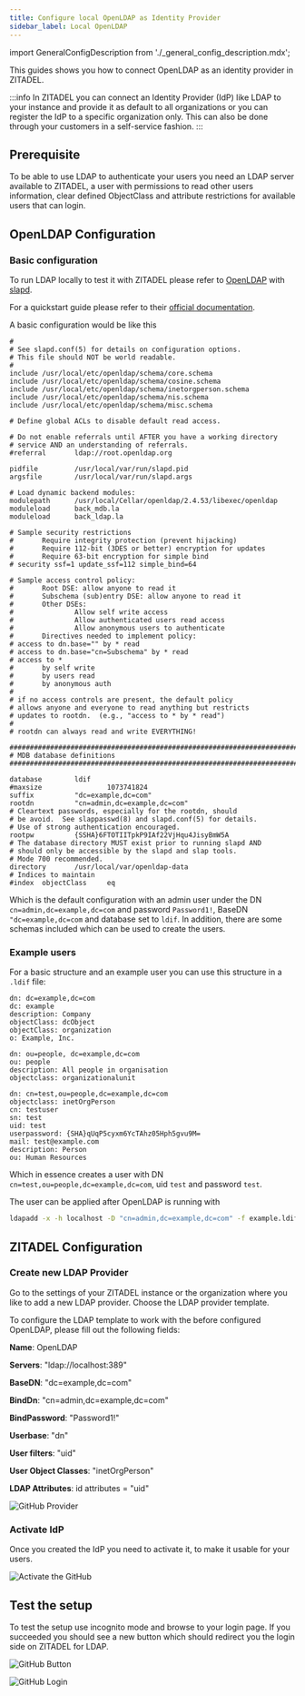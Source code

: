 ```yaml
---
title: Configure local OpenLDAP as Identity Provider
sidebar_label: Local OpenLDAP
---
```


import GeneralConfigDescription from './_general_config_description.mdx';

This guides shows you how to connect OpenLDAP as an identity provider in ZITADEL.

:::info
In ZITADEL you can connect an Identity Provider (IdP) like LDAP to your instance and provide it as default to all organizations or you can register the IdP to a specific organization only. This can also be done through your customers in a self-service fashion.
:::

## Prerequisite

To be able to use LDAP to authenticate your users you need an LDAP server available to ZITADEL, a user with permissions to read other users information, clear defined ObjectClass and attribute restrictions for available users that can login.

## OpenLDAP Configuration

### Basic configuration 

To run LDAP locally to test it with ZITADEL please refer to [OpenLDAP](https://www.openldap.org/) with [slapd](https://www.openldap.org/software/man.cgi?query=slapd).

For a quickstart guide please refer to their [official documentation](https://www.openldap.org/doc/admin22/quickstart.html).

A basic configuration would be like this 
```
#
# See slapd.conf(5) for details on configuration options.
# This file should NOT be world readable.
#
include /usr/local/etc/openldap/schema/core.schema
include /usr/local/etc/openldap/schema/cosine.schema
include /usr/local/etc/openldap/schema/inetorgperson.schema
include /usr/local/etc/openldap/schema/nis.schema
include /usr/local/etc/openldap/schema/misc.schema

# Define global ACLs to disable default read access.

# Do not enable referrals until AFTER you have a working directory
# service AND an understanding of referrals.
#referral       ldap://root.openldap.org

pidfile         /usr/local/var/run/slapd.pid
argsfile        /usr/local/var/run/slapd.args

# Load dynamic backend modules:
modulepath      /usr/local/Cellar/openldap/2.4.53/libexec/openldap
moduleload      back_mdb.la
moduleload      back_ldap.la

# Sample security restrictions
#       Require integrity protection (prevent hijacking)
#       Require 112-bit (3DES or better) encryption for updates
#       Require 63-bit encryption for simple bind
# security ssf=1 update_ssf=112 simple_bind=64

# Sample access control policy:
#       Root DSE: allow anyone to read it
#       Subschema (sub)entry DSE: allow anyone to read it
#       Other DSEs:
#               Allow self write access
#               Allow authenticated users read access
#               Allow anonymous users to authenticate
#       Directives needed to implement policy:
# access to dn.base="" by * read
# access to dn.base="cn=Subschema" by * read
# access to *
#       by self write
#       by users read
#       by anonymous auth
#
# if no access controls are present, the default policy
# allows anyone and everyone to read anything but restricts
# updates to rootdn.  (e.g., "access to * by * read")
#
# rootdn can always read and write EVERYTHING!

#######################################################################
# MDB database definitions
#######################################################################

database        ldif
#maxsize                1073741824
suffix          "dc=example,dc=com"
rootdn          "cn=admin,dc=example,dc=com"
# Cleartext passwords, especially for the rootdn, should
# be avoid.  See slappasswd(8) and slapd.conf(5) for details.
# Use of strong authentication encouraged.
rootpw          {SSHA}6FTOTIITpkP9IAf22VjHqu4JisyBmW5A
# The database directory MUST exist prior to running slapd AND
# should only be accessible by the slapd and slap tools.
# Mode 700 recommended.
directory       /usr/local/var/openldap-data
# Indices to maintain
#index  objectClass     eq
```

Which is the default configuration with an admin user under the DN `cn=admin,dc=example,dc=com` and password `Password1!`, BaseDN `"dc=example,dc=com` and database set to `ldif`.
In addition, there are some schemas included which can be used to create the users.

### Example users

For a basic structure and an example user you can use this structure in a `.ldif` file:
```
dn: dc=example,dc=com
dc: example
description: Company
objectClass: dcObject
objectClass: organization
o: Example, Inc.

dn: ou=people, dc=example,dc=com
ou: people
description: All people in organisation
objectclass: organizationalunit

dn: cn=test,ou=people,dc=example,dc=com
objectclass: inetOrgPerson
cn: testuser
sn: test
uid: test
userpassword: {SHA}qUqP5cyxm6YcTAhz05Hph5gvu9M=
mail: test@example.com
description: Person
ou: Human Resources
```

Which in essence creates a user with DN `cn=test,ou=people,dc=example,dc=com`, uid `test` and password `test`.

The user can be applied after OpenLDAP is running with 
```bash
ldapadd -x -h localhost -D "cn=admin,dc=example,dc=com" -f example.ldif -w 'Password1!'
```

## ZITADEL Configuration

### Create new LDAP Provider

Go to the settings of your ZITADEL instance or the organization where you like to add a new LDAP provider.
Choose the LDAP provider template.

To configure the LDAP template to work with the before configured OpenLDAP, please fill out the following fields:

**Name**: OpenLDAP

**Servers**: "ldap://localhost:389"

**BaseDN**: "dc=example,dc=com"

**BindDn**: "cn=admin,dc=example,dc=com"

**BindPassword**: "Password1!"

**Userbase**: "dn"

**User filters**: "uid"

**User Object Classes**: "inetOrgPerson"

**LDAP Attributes**: id attributes = "uid"


<GeneralConfigDescription name="GeneralConfigDescription" />

![GitHub Provider](/img/guides/zitadel_ldap_create_provider.png)

### Activate IdP

Once you created the IdP you need to activate it, to make it usable for your users.

![Activate the GitHub](/img/guides/zitadel_activate_ldap.png)

## Test the setup

To test the setup use incognito mode and browse to your login page.
If you succeeded you should see a new button which should redirect you the login side on ZITADEL for LDAP.

![GitHub Button](/img/guides/zitadel_login_ldap.png)

![GitHub Login](/img/guides/zitadel_login_ldap_input.png)
